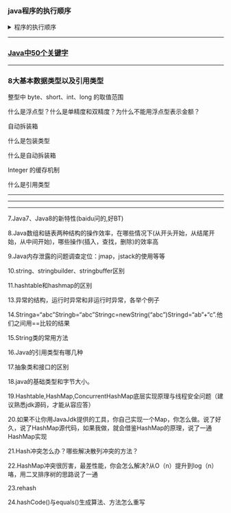 
### java程序的执行顺序

<details>
<summary>程序的执行顺序</summary>

在Java中， 创建一个对象常常需要经历如下几个过程：父类的类构造器<clinit>() -> 子类的类构造器<clinit>() -> 父类的成员变量和实例代码块 -> 父类的构造函数 -> 子类的成员变量和实例代码块 -> 子类的构造函数。
 
 如果类还没有被加载： 
 
1、先执行父类的静态代码块和静态变量初始化，并且静态代码块和静态变量的执行顺序只跟代码中出现的顺序有关。 

2、执行子类的静态代码块和静态变量初始化。 

3、执行父类的实例变量初始化 

4、执行父类的构造函数 

5、执行子类的实例变量初始化 

6、执行子类的构造函数 

如果类已经被加载： 
则静态代码块和静态变量就不用重复执行，再创建类对象时，只执行与实例相关的变量初始化和构造方法。

 
```java

public class StaticTest {
    public static void main(String[] args) {
        staticFunction();
    }

    static StaticTest st = new StaticTest();

    static {   //静态代码块
        System.out.println("1");
    }

    {       // 实例代码块
        System.out.println("2");
    }

    StaticTest() {    // 实例构造器
        System.out.println("3");
        System.out.println("a=" + a + ",b=" + b);
    }

    public static void staticFunction() {   // 静态方法
        System.out.println("4");
    }

    int a = 110;    // 实例变量
    static int b = 112;     // 静态变量
}
/* Output: 
        2
        3
        a=110,b=0
        1
        4
```
大家能得到正确答案吗？虽然笔者勉强猜出了正确答案，但总感觉怪怪的。因为在初始化阶段，当JVM对类StaticTest进行初始化时，首先会执行下面的语句：

```java

static StaticTest st = new StaticTest();

```

也就是实例化StaticTest对象，但这个时候类都没有初始化完毕啊，能直接进行实例化吗？事实上，这涉及到一个根本问题就是：实例初始化不一定要在类初始化结束之后才开始初始化。 下面我们结合类的加载过程说明这个问题。

　　我们知道，类的生命周期是：加载->验证->准备->解析->初始化->使用->卸载，并且只有在准备阶段和初始化阶段才会涉及类变量的初始化和赋值，因此我们只针对这两个阶段进行分析：

　　首先，在类的准备阶段需要做的是为类变量（static变量）分配内存并设置默认值(零值)，因此在该阶段结束后，类变量st将变为null、b变为0。特别需要注意的是，如果类变量是final的，那么编译器在编译时就会为value生成ConstantValue属性，并在准备阶段虚拟机就会根据ConstantValue的设置将变量设置为指定的值。也就是说，如果上述程度对变量b采用如下定义方式时：

```java
static final int b=112

```

那么，在准备阶段b的值就是112，而不再是0了。

　　此外，在类的初始化阶段需要做的是执行类构造器<clinit>()，需要指出的是，类构造器本质上是编译器收集所有静态语句块和类变量的赋值语句按语句在源码中的顺序合并生成类构造器<clinit>()。因此，对上述程序而言，JVM将先执行第一条静态变量的赋值语句：
```java
 st = new StaticTest ()
```
 
 此时，就碰到了笔者上面的疑惑，即“在类都没有初始化完毕之前，能直接进行实例化相应的对象吗？”。事实上，从Java角度看，我们知道一个类初始化的基本常识，那就是：在同一个类加载器下，一个类型只会被初始化一次。所以，一旦开始初始化一个类型，无论是否完成，后续都不会再重新触发该类型的初始化阶段了(只考虑在同一个类加载器下的情形)。因此，在实例化上述程序中的st变量时，实际上是把实例初始化嵌入到了静态初始化流程中，并且在上面的程序中，嵌入到了静态初始化的起始位置。这就导致了实例初始化完全发生在静态初始化之前，当然，这也是导致a为110b为0的原因。

　　因此，上述程序的StaticTest类构造器<clinit>()的实现等价于：

```java

public class StaticTest {
    <clinit>(){
        a = 110;    // 实例变量
        System.out.println("2");        // 实例代码块
        System.out.println("3");     // 实例构造器中代码的执行
        System.out.println("a=" + a + ",b=" + b);  // 实例构造器中代码的执行
        类变量st被初始化
        System.out.println("1");        //静态代码块
        类变量b被初始化为112
    }
}

```

因此，上述程序会有上面的输出结果。下面，我们对上述程序稍作改动，如下所示：

```java

public class StaticTest {
    public static void main(String[] args) {
        staticFunction();
    }

    static StaticTest st = new StaticTest();

    static {
        System.out.println("1");
    }

    {
        System.out.println("2");
    }

    StaticTest() {
        System.out.println("3");
        System.out.println("a=" + a + ",b=" + b);
    }

    public static void staticFunction() {
        System.out.println("4");
    }

    int a = 110;
    static int b = 112;
    static StaticTest st1 = new StaticTest();
}


```
在程序最后的一行，增加以下代码行：

```java

 static StaticTest st1 = new StaticTest();

```

那么，此时程序的输出又是什么呢？如果你对上述的内容理解很好的话，不难得出结论(只有执行完上述代码行后，StaticTest类才被初始化完成)，即：

```java
2
3
a=110,b=0
1
2
3
a=110,b=112
4

```
</details>

---

###  [Java中50个关键字 ](https://github.com/stevenli91748/JAVA-Architecture/blob/master/Java%20fundamental/Java中50个关键字.md)

---

###  8大基本数据类型以及引用类型

整型中 byte、short、int、long 的取值范围

什么是浮点型？什么是单精度和双精度？为什么不能用浮点型表示金额？

自动拆装箱

什么是包装类型

什么是自动拆装箱

Integer 的缓存机制

什么是引用类型

---

-------------------------------
---------------------------------






7.Java7、Java8的新特性(baidu问的,好BT)

8.Java数组和链表两种结构的操作效率，在哪些情况下(从开头开始，从结尾开始，从中间开始)，哪些操作(插入，查找，删除)的效率高

9.Java内存泄露的问题调查定位：jmap，jstack的使用等等

10.string、stringbuilder、stringbuffer区别

11.hashtable和hashmap的区别

13.异常的结构，运行时异常和非运行时异常，各举个例子

14.Stringa=“abc”Stringb=“abc”Stringc=newString(“abc”)Stringd=“ab”+“c”.他们之间用==比较的结果

15.String类的常用方法

16.Java的引用类型有哪几种

17.抽象类和接口的区别

18.java的基础类型和字节大小。

19.Hashtable,HashMap,ConcurrentHashMap底层实现原理与线程安全问题（建议熟悉jdk源码，才能从容应答）

20.如果不让你用JavaJdk提供的工具，你自己实现一个Map，你怎么做。说了好久，说了HashMap源代码，如果我做，就会借鉴HashMap的原理，说了一通HashMap实现

21.Hash冲突怎么办？哪些解决散列冲突的方法？

22.HashMap冲突很厉害，最差性能，你会怎么解决?从O（n）提升到log（n）咯，用二叉排序树的思路说了一通

23.rehash

24.hashCode()与equals()生成算法、方法怎么重写

